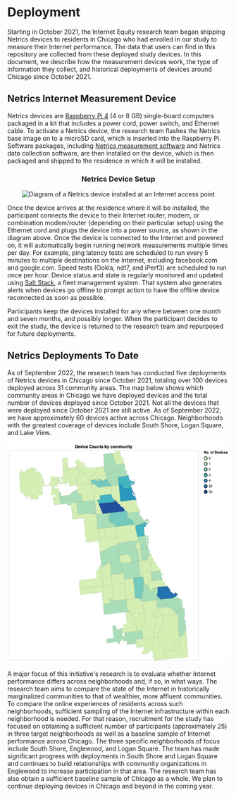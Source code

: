 # Deployment

Starting in October 2021, the Internet Equity research team began shipping Netrics devices to residents in Chicago who had enrolled in our study to measure their Internet performance. The data that users can find in this repository are collected from these deployed study devices. In this document, we describe how the measurement devices work, the type of information they collect, and historical deployments of devices around Chicago since October 2021.

## Netrics Internet Measurement Device

Netrics devices are [Raspberry Pi 4](https://www.raspberrypi.com/products/raspberry-pi-4-model-b/specifications/) (4 or 8 GB) single-board computers packaged in a kit that includes a power cord, power switch, and Ethernet cable. To activate a Netrics device, the research team flashes the Netrics base image on to a microSD card, which is inserted into the Raspberry Pi. Software packages, including [Netrics measurement software](https://github.com/chicago-cdac/nm-exp-active-netrics) and Netrics data collection software, are then installed on the device, which is then packaged and shipped to the residence in which it will be installed.

<h3 align='center'>Netrics Device Setup</h3>
<p align='center'>
    <img src='https://github.com/chicago-cdac/nm-exp-active-netrics/raw/main/docs/images/attached3.png' width='500' height='300' alt='Diagram of a Netrics device installed at an Internet access point' vertical-align='middle'>
</p>

Once the device arrives at the residence where it will be installed, the participant connects the device to their Internet router, modem, or combination modem/router (depending on their particular setup) using the Ethernet cord and plugs the device into a power source, as shown in the diagram above. Once the device is connected to the Internet and powered on, it will automatically begin running network measurements multiple times per day. For example, ping latency tests are scheduled to run every 5 minutes to multiple destinations on the Internet, including facebook.com and google.com. Speed tests (Ookla, ndt7, and iPerf3) are scheduled to run once per hour. Device status and state is regularly monitored and updated using [Salt Stack](https://saltproject.io/), a fleet management system. That system also generates alerts when devices go offline to prompt action to have the offline device reconnected as soon as possible.

Participants keep the devices installed for any where between one month and seven months, and possibly longer. When the participant decides to exit the study, the device is returned to the research team and repurposed for future deployments.

## Netrics Deployments To Date

As of September 2022, the research team has conducted five deployments of Netrics devices in Chicago since October 2021, totaling over 100 devices deployed across 31 community areas. The map below shows which community areas in Chicago we have deployed devices and the total number of devices deployed since October 2021. Not all the devices that were deployed since October 2021 are still active. As of September 2022, we have approximately 60 devices active across Chicago. Neighborhoods with the greatest coverage of devices include South Shore, Logan Square, and Lake View.

<p align='center'>
    <!-- <h3>Netrics Device Deployments by Community Area - May 2022</h3> -->
    <img src='../assets/images/device_map_22JULY22.png' width='600' height='500'>
</p>

A major focus of this initiative's research is to evaluate whether Internet performance differs across neighborhoods and, if so, in what ways. The research team aims to compare the state of the Internet in historically marginalized communities to that of wealthier, more affluent communities. To compare the online experiences of residents across such neighborhoods, sufficient sampling of the Internet infrastructure within each neighborhood is needed. For that reason, recruitment for the study has focused on obtaining a sufficient number of participants (approximately 25) in three target neighborhoods as well as a baseline sample of Internet performance across Chicago. The three specific neighborhoods of focus include South Shore, Englewood, and Logan Square. The team has made significant progress with deployments in South Shore and Logan Square and continues to build relationships with community organizations in Englewood to increase participation in that area. The research team has also obtain a sufficient baseline sample of Chicago as a whole. We plan to continue deploying devices in Chicago and beyond in the coming year.